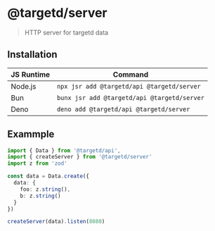 # @targetd/server

> HTTP server for targetd data

## Installation

| JS Runtime | Command                                     |
| ---------- | ------------------------------------------- |
| Node.js    | `npx jsr add @targetd/api @targetd/server`  |
| Bun        | `bunx jsr add @targetd/api @targetd/server` |
| Deno       | `deno add @targetd/api @targetd/server`     |

## Exammple

```typescript
import { Data } from '@targetd/api',
import { createServer } from '@targetd/server'
import z from 'zod'

const data = Data.create({
  data: {
    foo: z.string(),
    b: z.string()
  }
})

createServer(data).listen(8080)
```
